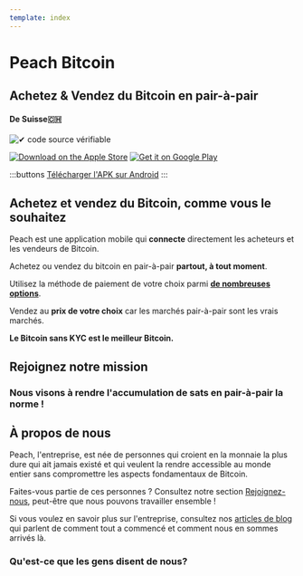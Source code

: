 ```yaml
---
template: index
---
```

<!--[teaser]-->
# Peach Bitcoin
## Achetez & Vendez du Bitcoin en <span>pair-à-pair</span>
#### De Suisse🇨🇭


<div class="inner-wrap">

![✔ code source vérifiable](/img/phones.png)

<div>
  <div class="md:flex items-end">
    <a href="https://testflight.apple.com/join/wfSPFEWG"><img class="h-180px md:h-90px" src="/img/download-on-the-app-store.svg" alt="Download on the Apple Store"></a>
    <a class="md:ml-4" href="https://play.google.com/store/apps/details?id=com.peachbitcoin.peach.mainnet"><img class="h-180px md:h-90px" src="/img/get-it-on-google-play.svg" alt="Get it on Google Play"></a>
  </div>

  :::buttons
  [Télécharger l'APK sur Android](/apk/)
  :::

</div>

</div>

<!--[top]-->
## Achetez et vendez du Bitcoin, comme vous le souhaitez

Peach est une application mobile qui **connecte** directement les acheteurs et les vendeurs de Bitcoin.

Achetez ou vendez du bitcoin en pair-à-pair **partout, à tout moment**.

Utilisez la méthode de paiement de votre choix parmi **[de nombreuses options](/fr/how-it-works/#payment)**.

Vendez au **prix de votre choix** car les marchés pair-à-pair sont les vrais marchés.

**Le Bitcoin sans KYC est le meilleur Bitcoin.**

<!--[mission]-->
## Rejoignez notre mission

### Nous visons à rendre l'accumulation de sats en pair-à-pair la norme !

<!--[about]-->
## À propos de nous

Peach, l'entreprise, est née de personnes qui croient en la monnaie la plus dure qui ait jamais existé et qui veulent la rendre accessible au monde entier sans compromettre les aspects fondamentaux de Bitcoin.

Faites-vous partie de ces personnes ? Consultez notre section [Rejoignez-nous](/join-us/), peut-être que nous pouvons travailler ensemble !

Si vous voulez en savoir plus sur l'entreprise, consultez nos [articles de blog](/blog/) qui parlent de comment tout a commencé et comment nous en sommes arrivés là.

### Qu'est-ce que les gens disent de nous?
<br>
<div id="ap-widget-container" class="ap-widget-container" prod_code="peach" show ="top" bg_color="#FFFFFF" review_bg_color = "#FFFFFF" text_color = "#000000"></div>
